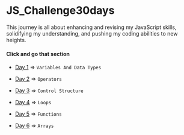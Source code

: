 # JS_Challenge30days
This journey is all about enhancing and revising my JavaScript skills, solidifying my understanding, and pushing my coding abilities to new heights.

#### Click and go that section

* [Day 1](./Day1/) =>   `Variables And Data Types`

* [Day 2](./Day2/) => `Operators`  

* [Day 3](./Day3/) => `Control Structure` 

* [Day 4](./Day4/) =>  `Loops`

* [Day 5](./Day5/) =>  `Functions`

* [Day 6](./Day6/) =>  `Arrays`